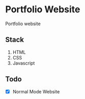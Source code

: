 # Portfolio Website
 Portfolio website

## Stack
1. HTML
2. CSS
3. Javascript

## Todo
- [x] Normal Mode Website
